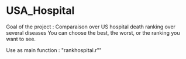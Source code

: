 # USA_Hospital

Goal of the project : Comparaison over US hospital death ranking over several diseases
You can choose the best, the worst, or the ranking you want to see.

Use as main function : "rankhospital.r""
